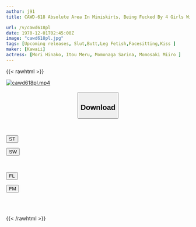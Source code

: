 ```yaml
---
author: j91
title: CAWD-618 Absolute Area In Miniskirts, Being Fucked By 4 Girls With Beautiful Legs. Panty Shots X Leg Jobs X Whispering Dirty Talk. Plump Thigh Harem. Hinako Mori, Sarina Momunaga, Nia, Miiro Momosaki.

url: /v/cawd618pl
date: 1970-12-01T02:45:00Z
image: "cawd618pl.jpg"
tags: [Upcoming releases, Slut,Butt,Leg Fetish,Facesitting,Kiss	]
maker: [Kawaii]
actress: [Mori Hinako, Itou Meru, Momonaga Sarina, Momosaki Miiro ]
---
```



{{< rawhtml >}}

<div class="video" data-videoid="pending_link.html">
    <a href="javascript:;">
        <img src="/v/cawd618pl/cawd618pl.jpg" width="WIDTH" height="HEIGHT" alt="cawd618pl.mp4" loading="lazy">
    </a>
</div>

<script type="text/javascript" src="https://j91.asia/asset/on-demand-pend.js"></script>

<br>
  <link rel="stylesheet" href="https://j91.asia/asset/bs5.css">
  
  <center>
  <button class="btn btn-primary" type="button" data-bs-toggle="collapse" data-bs-target=".multi-collapse" aria-expanded="false" aria-controls="multiCollapseExample1 multiCollapseExample2"><h2>Download</h2></button></center>
</p>
<div class="row">
  <div class="col">
    <div class="collapse multi-collapse" id="multiCollapseExample1">
      <div class="card card-body">
	      	      <br>
<div class="buttons">  
<p><a href="https://j91.asia/pending_link.html" target="_blank"><button class="btn-hover color-3"><i class="fa fa-download"></i> ST</button></a></p>
<p><a href="https://j91.asia/pending_link.html" target="_blank"><button class="btn-hover color-2"><i class="fa fa-download"></i> SW</button></a></p></div>
    </div>
  </div>
</div>
  <div class="col">
    <div class="collapse multi-collapse" id="multiCollapseExample2">
      <div class="card card-body">
	      <br>
<div class="buttons">
<p><a href="https://j91.asia/pending_link.html" target="_blank"><button class="btn-hover color-9"><i class="fa fa-download"></i> FL</button></a></p>
<p><a href="https://j91.asia/pending_link.html" target="_blank"><button class="btn-hover color-8"><i class="fa fa-download"></i> FM</button></a></p></div>
<br><br>
      </div>
    </div>
  </div>
</div>

{{< /rawhtml >}}